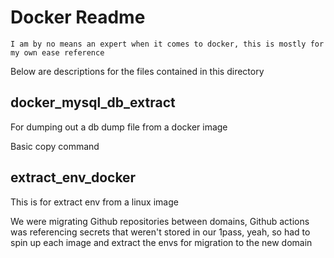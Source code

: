 # Docker Readme

    I am by no means an expert when it comes to docker, this is mostly for my own ease reference

Below are descriptions for the files contained in this directory

## docker_mysql_db_extract

For dumping out a db dump file from a docker image

Basic copy command

## extract_env_docker

This is for extract env from a linux image

We were migrating Github repositories between domains, Github actions was referencing secrets that weren't stored in our 1pass, yeah, so had to spin up each image and extract the envs for migration to the new domain